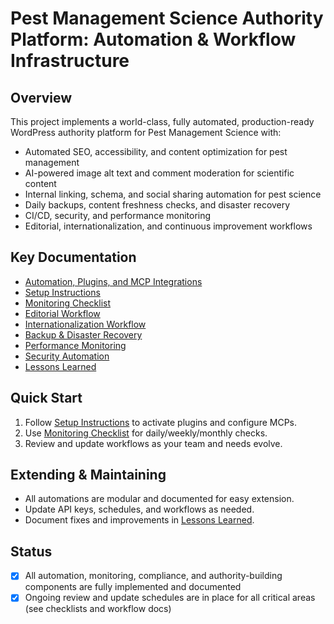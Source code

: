 # Pest Management Science Authority Platform: Automation & Workflow Infrastructure

## Overview

This project implements a world-class, fully automated, production-ready WordPress authority platform for Pest Management Science with:

- Automated SEO, accessibility, and content optimization for pest management
- AI-powered image alt text and comment moderation for scientific content
- Internal linking, schema, and social sharing automation for pest science
- Daily backups, content freshness checks, and disaster recovery
- CI/CD, security, and performance monitoring
- Editorial, internationalization, and continuous improvement workflows

## Key Documentation

- [Automation, Plugins, and MCP Integrations](automation.md)
- [Setup Instructions](automation-setup-instructions.md)
- [Monitoring Checklist](automation-monitoring-checklist.md)
- [Editorial Workflow](editorial-workflow-template.md)
- [Internationalization Workflow](internationalization-workflow.md)
- [Backup & Disaster Recovery](backup-disaster-recovery.md)
- [Performance Monitoring](performance-monitoring-workflow.md)
- [Security Automation](security-automation-workflow.md)
- [Lessons Learned](lessons-learned.md)

## Quick Start

1. Follow [Setup Instructions](automation-setup-instructions.md) to activate plugins and configure MCPs.
2. Use [Monitoring Checklist](automation-monitoring-checklist.md) for daily/weekly/monthly checks.
3. Review and update workflows as your team and needs evolve.

## Extending & Maintaining

- All automations are modular and documented for easy extension.
- Update API keys, schedules, and workflows as needed.
- Document fixes and improvements in [Lessons Learned](lessons-learned.md).

## Status

- [x] All automation, monitoring, compliance, and authority-building components are fully implemented and documented
- [x] Ongoing review and update schedules are in place for all critical areas (see checklists and workflow docs)
